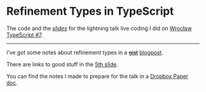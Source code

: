 # Refinement Types in TypeScript

The code and the [_slides_](https://staltz.com/your-ide-as-a-presentation-tool.html) for the lightning talk live coding I did on [Wrocław TypeScript #7](https://www.meetup.com/pl-PL/WrocTypeScript/events/sjzhvqyzmbhc/).

---

I've got some notes about refinement types in a ~~[gist](https://gist.github.com/hasparus/9bd482e2ae904e8ee5f4080f04dc0ee8)~~ [blogpost](https://haspar.us/refinement-types).

There are links to good stuff in the [5th slide](https://github.com/hasparus/refinement-types-in-typescript/blob/master/05.md).

You can find the notes I made to prepare for the talk in a [Dropbox Paper doc](https://paper.dropbox.com/doc/Refinement-Types-in-TypeScript--AlpBljHmlkyTshpx_rwmjaGjAQ-cZxqOn3c6GkVCONvPTjtE).
